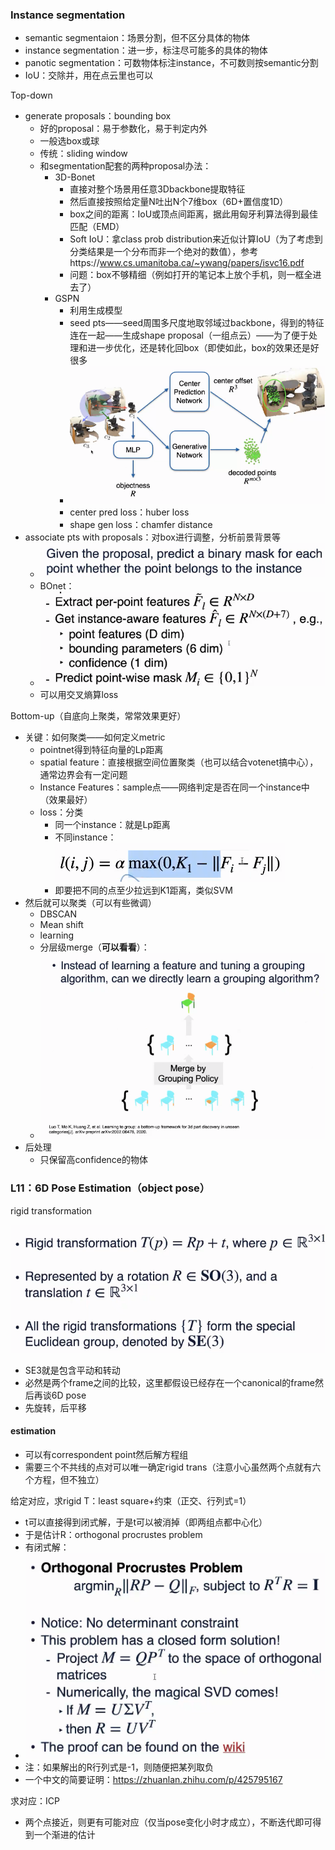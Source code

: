 ### Instance segmentation

* semantic segmentaion：场景分割，但不区分具体的物体
* instance segmentation：进一步，标注尽可能多的具体的物体
* panotic segmentation：可数物体标注instance，不可数则按semantic分割
* IoU：交除并，用在点云里也可以

Top-down

* generate proposals：bounding box
  * 好的proposal：易于参数化，易于判定内外
  * 一般选box或球
  * 传统：sliding window
  * 和segmentation配套的两种proposal办法：
    * 3D-Bonet
      * 直接对整个场景用任意3Dbackbone提取特征
      * 然后直接按照给定量N吐出N个7维box（6D+置信度1D）
      * box之间的距离：IoU或顶点间距离，据此用匈牙利算法得到最佳匹配（EMD）
      * Soft IoU：拿class prob distribution来近似计算IoU（为了考虑到分类结果是一个分布而非一个绝对的数值），参考https://www.cs.umanitoba.ca/~ywang/papers/isvc16.pdf
      * 问题：box不够精细（例如打开的笔记本上放个手机，则一框全进去了）
    * GSPN
      * 利用生成模型
      * seed pts——seed周围多尺度地取邻域过backbone，得到的特征连在一起——生成shape proposal（一组点云）——为了便于处理和进一步优化，还是转化回box（即使如此，box的效果还是好很多
      * ![1659666829634](image/L7/1659666829634.png)
      * center pred loss：huber loss
      * shape gen loss：chamfer distance
* associate pts with proposals：对box进行调整，分析前景背景等
  * ![1659667067882](image/L7/1659667067882.png)
  * BOnet：
  * ![1659667115541](image/L7/1659667115541.png)
  * 可以用交叉熵算loss

Bottom-up（自底向上聚类，常常效果更好）

* 关键：如何聚类——如何定义metric
  * pointnet得到特征向量的Lp距离
  * spatial feature：直接根据空间位置聚类（也可以结合votenet搞中心），通常边界会有一定问题
  * Instance Features：sample点——网络判定是否在同一个instance中（效果最好）
  * loss：分类
    * 同一个instance：就是Lp距离
    * 不同instance：![1659671722928](image/L7/1659671722928.png)
    * 即要把不同的点至少拉远到K1距离，类似SVM
* 然后就可以聚类（可以有些微调）
  * DBSCAN
  * Mean shift
  * learning
  * 分层级merge（**可以看看**）：
  * ![1659671805816](image/L7/1659671805816.png)
* 后处理
  * 只保留高confidence的物体

### L11：6D Pose Estimation（object pose）

rigid transformation

![1659671988417](image/L7/1659671988417.png)

* SE3就是包含平动和转动
* 必然是两个frame之间的比较，这里都假设已经存在一个canonical的frame然后再谈6D pose
* 先旋转，后平移

#### estimation

* 可以有correspondent point然后解方程组
* 需要三个不共线的点对可以唯一确定rigid trans（注意小心虽然两个点就有六个方程，但不独立）

给定对应，求rigid T：least square+约束（正交、行列式=1）

* t可以直接得到闭式解，于是t可以被消掉（即两组点都中心化）
* 于是估计R：orthogonal procrustes problem
* 有闭式解：
* ![1659674697402](image/L7/1659674697402.png)
* 注：如果解出的R行列式是-1，则随便把某列取负
* 一个中文的简要证明：https://zhuanlan.zhihu.com/p/425795167

求对应：ICP

* 两个点接近，则更有可能对应（仅当pose变化小时才成立），不断迭代即可得到一个渐进的估计
